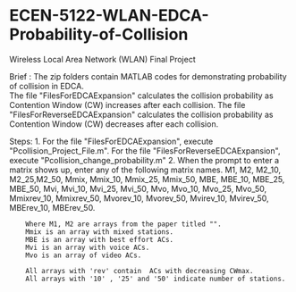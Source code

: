 # ECEN-5122-WLAN-EDCA-Probability-of-Collision
Wireless Local Area Network (WLAN) Final Project  

Brief : The zip folders contain MATLAB codes for demonstrating probability of collision in EDCA.  
        The file "FilesForEDCAExpansion" calculates the collision probability as Contention Window (CW) increases after each collision.
        The file "FilesForReverseEDCAExpansion" calculates the collision probability as Contention Window (CW) decreases after each collision.  

Steps:
        1. For the file "FilesForEDCAExpansion", execute "Pcollision_Project_File.m".
           For the file "FilesForReverseEDCAExpansion", execute "Pcollision_change_probability.m"
        2. When the prompt to enter a matrix shows up, enter any of the following matrix names.
           M1, M2, M2_10, M2_25,M2_50, Mmix, Mmix_10, Mmix_25, Mmix_50, MBE, MBE_10, MBE_25, MBE_50, Mvi, Mvi_10, Mvi_25, Mvi_50, Mvo, Mvo_10, Mvo_25, Mvo_50, Mmixrev_10, Mmixrev_50, Mvorev_10, Mvorev_50, Mvirev_10, Mvirev_50, MBErev_10, MBErev_50.  

        Where M1, M2 are arrays from the paper titled "".  
        Mmix is an array with mixed stations.  
        MBE is an array with best effort ACs.  
        Mvi is an array with voice ACs.  
        Mvo is an array of video ACs.  
          
        All arrays with 'rev' contain  ACs with decreasing CWmax.  
        All arrays with '10' , '25' and '50' indicate number of stations.  
        